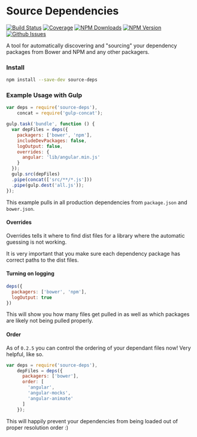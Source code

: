 Source Dependencies
============
[![Build Status](http://img.shields.io/travis/petermelias/node-source-deps.svg)](https://travis-ci.org/petermelias/node-source-deps)
[![Coverage](http://img.shields.io/coveralls/petermelias/node-source-deps.svg)](https://coveralls.io/r/petermelias/node-source-deps)
[![NPM Downloads](http://img.shields.io/npm/dm/source-deps.svg)]()
[![NPM Version](http://img.shields.io/npm/v/source-deps.svg)]()
[![Github Issues](http://img.shields.io/github/issues/petermelias/node-source-deps.svg)]()

A tool for automatically discovering and "sourcing" your dependency packages from Bower and NPM and any other packagers.


### Install

```bash
npm install --save-dev source-deps
```


### Example Usage with Gulp

```javascript
var deps = require('source-deps'),
    concat = require('gulp-concat');

gulp.task('bundle', function () {
  var depFiles = deps({
    packagers: ['bower', 'npm'],
    includeDevPackages: false,
    logOutput: false,
    overrides: {
      angular: 'lib/angular.min.js'
    }
  });
  gulp.src(depFiles)
  .pipe(concat(['src/**/*.js']))
  .pipe(gulp.dest('all.js'));
});
```

This example pulls in all production dependencies from ```package.json``` and ```bower.json```.

#### Overrides

Overrides tells it where to find dist files for a library where the automatic guessing is not working.

It is very important that you make sure each dependency package has correct paths to the dist files.

#### Turning on logging
```javascript
deps({
  packagers: ['bower', 'npm'],
  logOutput: true
})
```

This will show you how many files get pulled in as well as which packages are likely not being pulled properly.

#### Order

As of `0.2.5` you can control the ordering of your dependant files now! Very helpful, like so.

```javascript
var deps = require('source-deps'),
    depFiles = deps({
      packagers: ['bower'],
      order: [
        'angular',
        'angular-mocks',
        'angular-animate'
      ]
    });
```

This will happily prevent your dependencies from being loaded out of proper resolution order :)